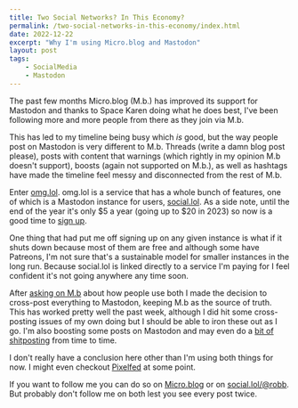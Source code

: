 ```yaml
---
title: Two Social Networks? In This Economy?
permalink: /two-social-networks-in-this-economy/index.html
date: 2022-12-22
excerpt: "Why I'm using Micro.blog and Mastodon"
layout: post
tags:
    - SocialMedia
    - Mastodon
---
```


The past few months Micro.blog (M.b.) has improved its support for Mastodon and thanks to Space Karen doing what he does best, I've been following more and more people from there as they join via M.b. 

This has led to my timeline being busy which _is_ good, but the way people post on Mastodon is very different to M.b. Threads (write a damn blog post please), posts with content that warnings (which rightly in my opinion M.b doesn't support), boosts (again not supported on M.b.), as well as hashtags have made the timeline feel messy and disconnected from the rest of M.b. 

Enter [omg.lol](https://omg.lol). omg.lol is a service that has a whole bunch of features, one of which is a Mastodon instance for users, [social.lol](social.lol). As a side note, until the end of the year it's only $5 a year (going up to $20 in 2023) so now is a good time to [sign up](https://home.omg.lol/referred-by/robb). 

One thing that had put me off signing up on any given instance is what if it shuts down because most of them are free and although some have Patreons, I'm not sure that's a sustainable model for smaller instances in the long run. Because social.lol is linked directly to a service I'm paying for I feel confident it's not going anywhere any time soon.  

After [asking on M.b](https://toot.rknight.me/2022/12/16/those-of-you.html) about how people use both I made the decision to cross-post everything to Mastodon, keeping M.b as the source of truth. This has worked pretty well the past week, although I did hit some cross-posting issues of my own doing but I should be able to iron these out as I go. I'm also boosting some posts on Mastodon and may even do a [bit of shitposting](https://social.lol/@sophie/109550690932963078) from time to time.

I don't really have a conclusion here other than I'm using both things for now. I might even checkout [Pixelfed](https://pixelfed.org/) at some point.

If you want to follow me you can do so on [Micro.blog](https://micro.blog/rknightuk) or on [social.lol/@robb](https://social.lol/@robb). But probably don't follow me on both lest you see every post twice.